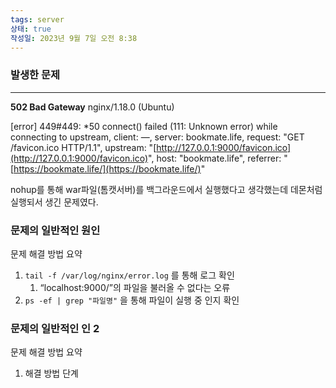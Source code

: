 ```yaml
---
tags: server
상태: true
작성일: 2023년 9월 7일 오전 8:38
---
```

### 발생한 문제
---

**502 Bad Gateway** nginx/1.18.0 (Ubuntu)

[error] 449#449: *50 connect() failed (111: Unknown error) while connecting to upstream, client: —, server: bookmate.life, request: "GET /favicon.ico HTTP/1.1", upstream: "[http://127.0.0.1:9000/favicon.ico](http://127.0.0.1:9000/favicon.ico)", host: "bookmate.life", referrer: "[https://bookmate.life/](https://bookmate.life/)"

nohup를 통해 war파일(톰캣서버)를 백그라운드에서 실행했다고 생각했는데 데몬처럼 실행되서 생긴 문제였다.

### 문제의 일반적인 원인

문제 해결 방법 요약

1. `tail -f /var/log/nginx/error.log` 를 통해 로그 확인
    1. “localhost:9000/”의 파일을 불러올 수 없다는 오류
2. `ps -ef | grep "파일명"` 을 통해 파일이 실행 중 인지 확인

### 문제의 일반적인 인 2

문제 해결 방법 요약

1. 해결 방법 단계